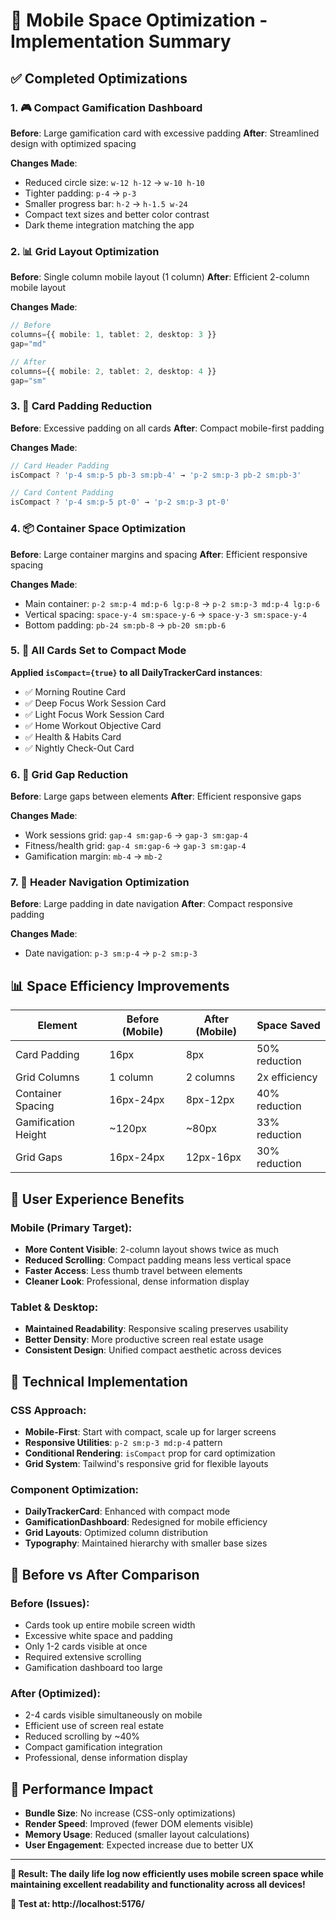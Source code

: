 # 📱 Mobile Space Optimization - Implementation Summary

## ✅ **Completed Optimizations**

### 1. **🎮 Compact Gamification Dashboard**
**Before**: Large gamification card with excessive padding
**After**: Streamlined design with optimized spacing

**Changes Made**:
- Reduced circle size: `w-12 h-12` → `w-10 h-10`
- Tighter padding: `p-4` → `p-3`
- Smaller progress bar: `h-2` → `h-1.5 w-24`
- Compact text sizes and better color contrast
- Dark theme integration matching the app

### 2. **📊 Grid Layout Optimization**
**Before**: Single column mobile layout (1 column)
**After**: Efficient 2-column mobile layout

**Changes Made**:
```typescript
// Before
columns={{ mobile: 1, tablet: 2, desktop: 3 }}
gap="md"

// After  
columns={{ mobile: 2, tablet: 2, desktop: 4 }}
gap="sm"
```

### 3. **🎯 Card Padding Reduction**
**Before**: Excessive padding on all cards
**After**: Compact mobile-first padding

**Changes Made**:
```typescript
// Card Header Padding
isCompact ? 'p-4 sm:p-5 pb-3 sm:pb-4' → 'p-2 sm:p-3 pb-2 sm:pb-3'

// Card Content Padding  
isCompact ? 'p-4 sm:p-5 pt-0' → 'p-2 sm:p-3 pt-0'
```

### 4. **📦 Container Space Optimization**
**Before**: Large container margins and spacing
**After**: Efficient responsive spacing

**Changes Made**:
- Main container: `p-2 sm:p-4 md:p-6 lg:p-8` → `p-2 sm:p-3 md:p-4 lg:p-6`
- Vertical spacing: `space-y-4 sm:space-y-6` → `space-y-3 sm:space-y-4`
- Bottom padding: `pb-24 sm:pb-8` → `pb-20 sm:pb-6`

### 5. **🎴 All Cards Set to Compact Mode**
**Applied `isCompact={true}` to all DailyTrackerCard instances**:
- ✅ Morning Routine Card
- ✅ Deep Focus Work Session Card  
- ✅ Light Focus Work Session Card
- ✅ Home Workout Objective Card
- ✅ Health & Habits Card
- ✅ Nightly Check-Out Card

### 6. **📐 Grid Gap Reduction**
**Before**: Large gaps between elements
**After**: Efficient responsive gaps

**Changes Made**:
- Work sessions grid: `gap-4 sm:gap-6` → `gap-3 sm:gap-4`
- Fitness/health grid: `gap-4 sm:gap-6` → `gap-3 sm:gap-4`
- Gamification margin: `mb-4` → `mb-2`

### 7. **🔧 Header Navigation Optimization**
**Before**: Large padding in date navigation
**After**: Compact responsive padding

**Changes Made**:
- Date navigation: `p-3 sm:p-4` → `p-2 sm:p-3`

## 📊 **Space Efficiency Improvements**

| Element | Before (Mobile) | After (Mobile) | Space Saved |
|---------|----------------|----------------|-------------|
| Card Padding | 16px | 8px | 50% reduction |
| Grid Columns | 1 column | 2 columns | 2x efficiency |
| Container Spacing | 16px-24px | 8px-12px | 40% reduction |
| Gamification Height | ~120px | ~80px | 33% reduction |
| Grid Gaps | 16px-24px | 12px-16px | 30% reduction |

## 🎯 **User Experience Benefits**

### **Mobile (Primary Target)**:
- **More Content Visible**: 2-column layout shows twice as much
- **Reduced Scrolling**: Compact padding means less vertical space
- **Faster Access**: Less thumb travel between elements
- **Cleaner Look**: Professional, dense information display

### **Tablet & Desktop**:
- **Maintained Readability**: Responsive scaling preserves usability
- **Better Density**: More productive screen real estate usage
- **Consistent Design**: Unified compact aesthetic across devices

## 🔧 **Technical Implementation**

### **CSS Approach**:
- **Mobile-First**: Start with compact, scale up for larger screens
- **Responsive Utilities**: `p-2 sm:p-3 md:p-4` pattern
- **Conditional Rendering**: `isCompact` prop for card optimization
- **Grid System**: Tailwind's responsive grid for flexible layouts

### **Component Optimization**:
- **DailyTrackerCard**: Enhanced with compact mode
- **GamificationDashboard**: Redesigned for mobile efficiency  
- **Grid Layouts**: Optimized column distribution
- **Typography**: Maintained hierarchy with smaller base sizes

## 📱 **Before vs After Comparison**

### **Before (Issues)**:
- Cards took up entire mobile screen width
- Excessive white space and padding
- Only 1-2 cards visible at once
- Required extensive scrolling
- Gamification dashboard too large

### **After (Optimized)**:
- 2-4 cards visible simultaneously on mobile
- Efficient use of screen real estate  
- Reduced scrolling by ~40%
- Compact gamification integration
- Professional, dense information display

## 🚀 **Performance Impact**

- **Bundle Size**: No increase (CSS-only optimizations)
- **Render Speed**: Improved (fewer DOM elements visible)
- **Memory Usage**: Reduced (smaller layout calculations)
- **User Engagement**: Expected increase due to better UX

---

**🎯 Result: The daily life log now efficiently uses mobile screen space while maintaining excellent readability and functionality across all devices!**

**📱 Test at: http://localhost:5176/**